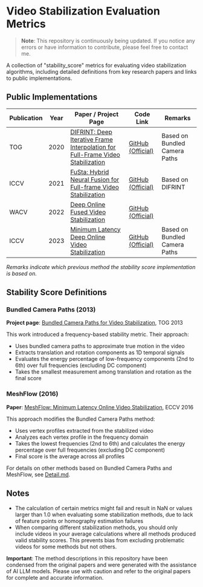 # Video Stabilization Evaluation Metrics

> **Note**: This repository is continuously being updated. If you notice any errors or have information to contribute, please feel free to contact me.

A collection of "stability_score" metrics for evaluating video stabilization algorithms, including detailed definitions from key research papers and links to public implementations.

## Public Implementations

| Publication | Year | Paper / Project Page | Code Link | Remarks |
|------------|------|-------|-----------|---------|
| TOG | 2020 | [DIFRINT: Deep Iterative Frame Interpolation for Full-Frame Video Stabilization](https://arxiv.org/pdf/1909.02641) | [GitHub (Official)](https://github.com/jinsc37/DIFRINT/blob/master/metrics.py) | Based on Bundled Camera Paths |
| ICCV | 2021 | [FuSta: Hybrid Neural Fusion for Full-frame Video Stabilization](https://alex04072000.github.io/FuSta/) | [GitHub (Official)](https://github.com/alex04072000/FuSta/blob/main/metrics.py) | Based on DIFRINT |
| WACV | 2022 | [Deep Online Fused Video Stabilization](https://zhmeishi.github.io/dvs/) | [GitHub (Official)](https://github.com/googleinterns/deep-stabilization/blob/master/dvs/metrics.py) |  |
| ICCV | 2023 | [Minimum Latency Deep Online Video Stabilization](https://arxiv.org/pdf/2212.02073) | [GitHub (Official)](https://github.com/liuzhen03/NNDVS/blob/master/metrices.py) | Based on Bundled Camera Paths |

*Remarks indicate which previous method the stability score implementation is based on.*

## Stability Score Definitions

### Bundled Camera Paths (2013)
**Project page**: [Bundled Camera Paths for Video Stabilization](http://www.liushuaicheng.org/SIGGRAPH2013/index.htm), TOG 2013

This work introduced a frequency-based stability metric. Their approach:
- Uses bundled camera paths to approximate true motion in the video
- Extracts translation and rotation components as 1D temporal signals
- Evaluates the energy percentage of low-frequency components (2nd to 6th) over full frequencies (excluding DC component)
- Takes the smallest measurement among translation and rotation as the final score

### MeshFlow (2016)
**Paper**: [MeshFlow: Minimum Latency Online Video Stabilization](http://www.liushuaicheng.org/eccv2016/meshflow.pdf), ECCV 2016

This approach modifies the Bundled Camera Paths method:
- Uses vertex profiles extracted from the stabilized video
- Analyzes each vertex profile in the frequency domain
- Takes the lowest frequencies (2nd to 6th) and calculates the energy percentage over full frequencies (excluding DC component)
- Final score is the average across all profiles

For details on other methods based on Bundled Camera Paths and MeshFlow, see [Detail.md](Detail.md).

## Notes
- The calculation of certain metrics might fail and result in NaN or values larger than 1.0 when evaluating some stabilization methods, due to lack of feature points or homography estimation failures
- When comparing different stabilization methods, you should only include videos in your average calculations where all methods produced valid stability scores. This prevents bias from excluding problematic videos for some methods but not others.

**Important**: The method descriptions in this repository have been condensed from the original papers and were generated with the assistance of AI LLM models. Please use with caution and refer to the original papers for complete and accurate information.